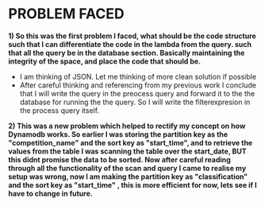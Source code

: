 # PROBLEM FACED

**1) So this was the first problem I faced, what should be the code structure such that I can differentiate the code in the lambda from the query. such that all the query be in the database section. Basically maintaining the integrity of the space, and place the code that should be.**  

* I am thinking of JSON. Let me thinking of more clean solution if possible  
* After careful thinking and referencing from my previous work I conclude that I will write the query in the preocess query and forward it to the the database for running the the query. So I will write the filterexpresion in the process query itself.


**2) This was a new problem which helped to rectify my concept on how Dynamodb works. So earlier I was storing the partition key as the "competition_name" and the sort key as "start_time", and to retrieve the values from the table I was scanning the table over the start_date, BUT this didnt promise the data to be sorted. Now after careful reading through all the functionality of the scan and query I came to realise my setup was wrong, now I am making the partition key as "classification" and the sort key as "start_time" , this is more efficient for now, lets see if I have to change in future.**
